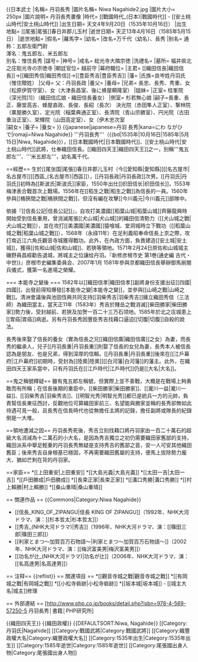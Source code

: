 {{日本武士
|名稱= 丹羽長秀
|圖片名稱= Niwa Nagahide2.jpg
|圖片大小= 250px
|圖片說明= 丹羽長秀畫像
|時代= [[戰國時代_(日本)|戰國時代]] - [[安土桃山時代|安土桃山時代]]
|出生日期= 天文4年9月20日（1535年10月16日）
|出生地點= [[尾張|尾張]]春日井郡儿玉村
|逝世日期= 天正13年4月16日（1585年5月15日）
|逝世地點= 
|假名= 
|羅馬字= 
|幼名= 
|改名=万千代（幼名）、長秀
|别名= 通称：五郎左衛門尉<br>渾名：鬼五郎左、米五郎左<br> 別名：惟住長秀
|諡号= 
|神号= 
|戒名= 総光寺大隣宗徳
|洗禮名= 
|墓所= 福井県北之庄聡光寺の宗徳寺
|朝廷官位= 越前守
|幕府職位= 
|主君= [[織田信長|織田信長]]→[[織田秀信|織田秀信]]→[[豊臣秀吉|豊臣秀吉]]
|藩= 
|氏族=良岑姓丹羽氏（惟住贈姓） 
|父母= 父：丹羽長政
|養父= 
|養母= 
|兄弟= 長忠、長秀、秀重、女（松原伊賀守室）、女（大津長昌室、後に蜂屋頼隆室）
|姐妹= 
|正室= 桂峯院（深光院[1]）（織田信広娘・織田信長養女）
|側室= 杉若無心娘
|嗣子=長重、長正、藤堂高吉、蜂屋直政、長俊、長紹（長次）
決光院（赤田隼人正室）、撃林院（粟屋勝久室）、定光院（稲葉典通正室）、長清院（青山宗勝室）、円光院（古田重治正室）、栄輝院（山田高定室）、女（伊木忠次室  
|嗣女= 
|養子= 
|養女= 
}}
{{japanese|japanese=丹羽 長秀|kana=にわ ながひで|romaji=Niwa Nagahide}}
'''丹羽長秀'''（{{bd|1535年|10月16日|1585年|5月15日|Niwa, Nagahide}}），[[日本戰國時代|日本戰國時代]]、[[安土桃山時代|安土桃山時代]]武將，仕奉織田信長。[[織田四天王|織田四天王]]之一，別稱'''鬼五郎左'''、'''米五郎左'''，幼名萬千代。

==經歷==
生於[[尾张国|尾張]]春日井郡儿玉村（今[[愛知縣|愛知縣]][[名古屋市|名古屋市]][[西區_(名古屋市)|西區]]），[[丹羽長政|丹羽長政]]次男。[[丹羽氏|丹羽氏]]初時為[[斯波氏|斯波氏]]家臣，1550年出仕[[织田信长|织田信长]]，1553年梅津表合戰首次上戰場。1556年在[[稻生之戰|稻生之戰]]為信長的一員。1560年參與[[桶狹間之戰|桶狹間之戰]]，但沒有編在攻擊[[今川義元|今川義元]]部隊中。

依據『[[信長公記|信長公記]]』，自攻打美濃國[[稻葉山城|稻葉山城]]齊藤龍興時開始受到信長重用，曾消滅尾張[[犬山城|犬山城]]的織田信清勢力（[[犬山城之戰|犬山城之戰]]），並在攻打[[美濃國|美濃國]]猿喰城、堂洞城時立下戰功（[[稻葉山城之戰|稻葉山城之戰]]），1568年（永祿11年）在足利義昭奉命信長上京之際，攻打南近江六角氏觀音寺城獲得戰功。此外，在內政方面，負責建造[[安土城|安土城]]，獲得[[佐和山城|佐和山城]]、若狹等領地。1571年2月24日原佐和山城城主磯野員昌經勸告退城，將城主之位讓给丹羽。<ref>『新修彦根市史 第1巻(通史編 古代・中世)}』彦根市史編集委員会、2007年1月 </ref>1581年參與京都織田信長舉辦御馬揃閱兵儀式，獲第一名進場之榮耀。

=== 本能寺之變後 ===
1582年以[[織田信孝|織田信孝]]副將身份支援出征[[四國|四國]]，出發前得知爆發[[本能寺之變|本能寺之變]]，並參與[[山崎之戰|山崎之戰]]。清洲會議後與池田恆興共同支持[[羽柴秀吉|羽柴秀吉]]擁立織田秀信（三法師）為織田當主，當天正11年（1583年）秀吉於賤岳之戰消滅[[柴田勝家|柴田勝家]]勢力後，受封越前、若狹及加贺一百二十三万石领地。1585年於北之庄城患上[[胃癌|胃癌]]病逝。另有丹羽長秀因豐臣秀吉找藉口逼迫[[切腹|切腹]]自殺的說法。

長秀後來娶了信長的養女（實為信長之兄[[織田信廣|織田信廣]]之女）為妻，而長秀的繼承人，兒子[[丹羽長重|丹羽長重]]則娶了信長的女兒為妻，長秀本人被信長認為是朋友、也是兄弟，得到深厚的信賴。[[丹羽長重|丹羽長重]]後來在[[江戶幕府|江戶幕府]]初期時，受封為[[陸奧|陸奧]][[白河藩|白河藩]]的藩主。此外，在織田四天王家系當中，只有丹羽氏在[[江戶時代|江戶時代]]仍是[[大名|大名]]。

==鬼之稱號釋疑==
雖有鬼五郎左稱號，但實際上並不善戰，大概是在戰場上夠勇敢而有所稱；在信長後期的重臣中，[[柴田勝家|柴田勝家]]、[[瀧川一益|瀧川一益]]、[[羽柴秀吉|羽柴秀吉]]、[[明智光秀|明智光秀]]都已是統兵一方的元帥，負責幫信長東征西討，反觀地位可算織田家前三、名望能與勝家並稱的長秀卻無如此待遇可見一般，且長秀在信長時代也從無擔任主將的記錄，擔任副將或隊長的紀錄倒是一大堆。

==領地遭減之因==
丹羽長秀死後，秀吉立刻找藉口將丹羽家由一百二十萬石的超級大名消減為十二萬石的小大名，是因為秀吉獨立之初仍需要織田家舊部的支持，織田派系中舉足輕重的丹羽長秀無疑是支持秀吉的舊部之首，安一人可安其他織田舊臣；後來秀吉自身根基已穩固，不再需要織田舊屬的支持，便馬上拔除勢力龐大、猶如芒刺在背的丹羽家。

==家臣==
*[[上田重安|上田重安]]
*[[大島光義|大島光義]]
*[[太田一吉|太田一吉]]
*[[戶田勝成|戶田勝成]]
*[[長束正家|長束正家]]
*[[溝口秀勝|溝口秀勝]]
*[[村上賴勝|村上賴勝]]
*[[桑山重晴|桑山重晴]]

== 關連作品 ==
{{Commons|Category:Niwa Nagahide}}
* [[信長_KING_OF_ZIPANGU|信長 KING OF ZIPANGU]]（1992年、NHK大河ドラマ、演：[[杉本哲太|杉本哲太]]）
* [[秀吉_(NHK大河ドラマ)|秀吉]]（1996年、NHK大河ドラマ、演：[[篠田三郎|篠田三郎]]）
* [[利家とまつ～加賀百万石物語～|利家とまつ～加賀百万石物語～]]（2002年、NHK大河ドラマ、演：[[梅沢富美男|梅沢富美男]]）
* [[功名が辻_(NHK大河ドラマ)|功名が辻]]（2006年、NHK大河ドラマ、演：[[名高達男|名高達男]]）

== 注释==
{{reflist}}
== 關連項目 ==
*[[觀音寺城之戰|觀音寺城之戰]] 
*[[有岡城之戰|有岡城之戰]] 
*[[小松寺砦跡|小松寺砦跡]] 
*[[坂本城|坂本城]] - [[城主大名|城主]]修理

== 外部連結 ==
[http://www.php.co.jp/books/detail.php?isbn=978-4-569-57250-5 丹羽長秀│書籍│PHP研究所]

{{織田四天王}}
{{織田政權}}
{{DEFAULTSORT:Niwa, Nagahide}}
[[Category:丹羽氏|Nagahide]]
[[Category:戰國武將|Category:戰國武將]]
[[Category:織豐政權大名|Category:織豐政權大名]]
[[Category:1535年出生|Category:1535年出生]]
[[Category:1585年逝世|Category:1585年逝世]]
[[Category:尾張國出身人物|Category:尾張國出身人物]]